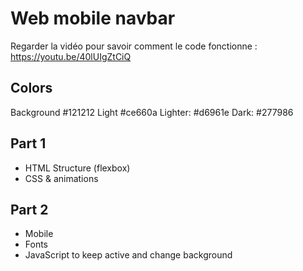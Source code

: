 # Web mobile navbar

Regarder la vidéo pour savoir comment le code fonctionne : https://youtu.be/40lUIgZtCiQ

## Colors

Background #121212
Light #ce660a
Lighter: #d6961e
Dark: #277986

## Part 1

- HTML Structure (flexbox)
- CSS & animations

## Part 2

- Mobile
- Fonts
- JavaScript to keep active and change background
